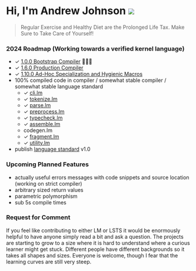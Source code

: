 # Hi, I'm Andrew Johnson ![](https://komarev.com/ghpvc/?username=andrew-johnson-4)

> Regular Exercise and Healthy Diet are the Prolonged Life Tax. Make Sure to Take Care of Yourself!

### 2024 Roadmap (Working towards a verified kernel language)

* ✓ [1.0.0 Bootstrap Compiler](https://github.com/andrew-johnson-4/-/releases/tag/1.0.0) 🥳🎉🎁
* ✓ [1.6.0 Production Compiler](https://github.com/andrew-johnson-4/-/releases/tag/1.6.0)
* ✓ [1.10.0 Ad-Hoc Specialization and Hygienic Macros](https://github.com/andrew-johnson-4/-/releases/tag/1.10.0)
* 100% compiled code in compiler / somewhat stable compiler / somewhat stable language standard
  * ✓ [cli.lm](https://github.com/andrew-johnson-4/lambda-mountain/blob/main/STRICT/cli.lm)
  * ✓ [tokenize.lm](https://github.com/andrew-johnson-4/lambda-mountain/blob/main/STRICT/tokenize.lm)
  * ✓ [parse.lm](https://github.com/andrew-johnson-4/lambda-mountain/blob/main/STRICT/parse.lm)
  * ✓ [preprocess.lm](https://github.com/andrew-johnson-4/lambda-mountain/blob/main/STRICT/preprocess.lm)
  * ✓ [typecheck.lm](https://github.com/andrew-johnson-4/lambda-mountain/blob/main/STRICT/typecheck.lm)
  * ✓ [assemble.lm](https://github.com/andrew-johnson-4/lambda-mountain/blob/main/STRICT/assemble.lm)
  * codegen.lm
  * ✓ [fragment.lm](https://github.com/andrew-johnson-4/lambda-mountain/blob/main/STRICT/fragment.lm)
  * ✓ [utility.lm](https://github.com/andrew-johnson-4/lambda-mountain/blob/main/STRICT/utility.lm)
* publish [language standard](https://github.com/andrew-johnson-4/lambda-mountain/wiki/Unopinionated-Philosophy#standards) v1.0

### Upcoming Planned Features

* actually useful errors messages with code snippets and source location (working on strict compiler)
* arbitrary sized return values
* parametric polymorphism
* sub 5s compile times

### Request for Comment

If you feel like contributing to either LM or LSTS it would be enormously helpful to have anyone simply read a bit and ask a question. 
The projects are starting to grow to a size where it is hard to understand where a curious learner might get stuck.
Different people have different backgrounds so it takes all shapes and sizes.
Everyone is welcome, though I fear that the learning curves are still very steep.

